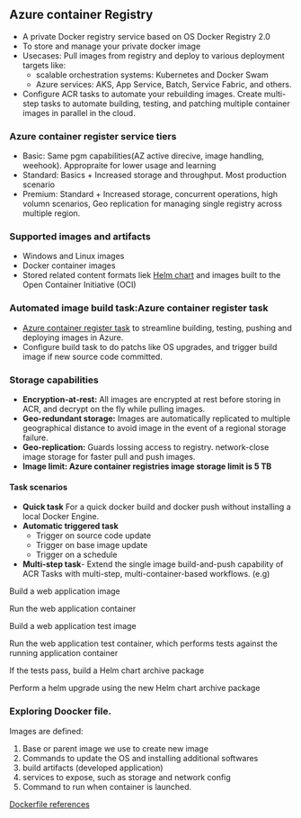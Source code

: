 ## Azure container Registry
- A private Docker registry service based on OS Docker Registry 2.0
- To store and manage your private docker image
- Usecases: Pull images from registry and deploy to various deployment targets like:
  - scalable orchestration systems: Kubernetes and Docker Swam
  - Azure services: AKS, App Service, Batch, Service Fabric, and others.
- Configure ACR tasks to automate your rebuilding images. Create multi-step tasks to automate building, testing, and patching multiple container images in parallel in the cloud.

### Azure container register service tiers

- Basic: Same pgm capabilities(AZ active direcive, image handling, weehook). Appropraite for lower usage and learning
- Standard: Basics + Increased storage and throughput. Most production scenario
- Premium: Standard + Increased storage, concurrent operations, high volumn scenarios, Geo replication for managing single registry across multiple region.

### Supported images and artifacts
- Windows and Linux images
- Docker container images 
- Stored related content formats liek [Helm chart]([https://link](https://docs.microsoft.com/en-us/azure/container-registry/container-registry-helm-repos)) and images built to the Open Container Initiative (OCI)


### Automated image build task:Azure container register task
- [Azure container register task]([https://link](https://docs.microsoft.com/en-us/azure/container-registry/container-registry-tasks-overview)) to streamline building, testing, pushing and deploying images in Azure. 
- Configure build task to do patchs like OS upgrades, and trigger build image if new source code committed.

### Storage capabilities
- **Encryption-at-rest:** All images are encrypted at rest before storing in ACR, and decrypt on the fly while pulling images.
- **Geo-redundant storage:** Images are automatically replicated to multiple geographical distance to avoid image in the event of a regional storage failure.
- **Geo-replication:** Guards lossing access to registry. network-close image storage for faster pull and push images.
- **Image limit: Azure container registries image storage limit is 5 TB**   
  
#### Task scenarios
- **Quick task** For a quick docker build and docker push without installing a local Docker Engine.
- **Automatic triggered task** 
    - Trigger on source code update
    - Trigger on base image update
    - Trigger on a schedule    
- **Multi-step task**- Extend the single image build-and-push capability of ACR Tasks with multi-step, multi-container-based workflows. (e.g)
  
Build a web application image

Run the web application container

Build a web application test image

Run the web application test container, which performs tests against the running application container

If the tests pass, build a Helm chart archive package

Perform a helm upgrade using the new Helm chart archive package 

### Exploring Doocker file.
Images are defined: 
1. Base or parent image we use to create new image
2. Commands to update the OS and installing additional softwares
3. build artifacts (developed application)
4. services to expose, such as storage and network config
5. Command to run when container is launched.

[Dockerfile references]([https://link](https://docs.docker.com/engine/reference/builder/#usage))
